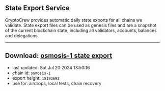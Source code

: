 ## State Export Service
CryptoCrew provides automatic daily state exports for all chains we validate. State export files can be used as genesis files and are a snapshot of the current blockchain state, including all validators, accounts, balances and delegations.

---
**Download: [osmosis-1 state export](https://dl-eu2.ccvalidators.com/SERVICE/osmosis/osmosis-1_export_18193692.json)**
---

- last updated: Sat Jul 20 2024 13:50:16
- chain id: `osmosis-1`
- export height: `18193692`
- use for: airdrops, local tests, chain recovery
